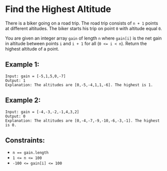 # Find the Highest Altitude

There is a biker going on a road trip. The road trip consists of `n + 1` points at different altitudes. The biker starts
his trip on point `0` with altitude equal `0`.

You are given an integer array `gain` of length `n` where `gain[i]` is the net gain in altitude between points `i` and
`i + 1` for all (`0 <= i < n`). Return the highest altitude of a point.

## Example 1:

```
Input: gain = [-5,1,5,0,-7]
Output: 1
Explanation: The altitudes are [0,-5,-4,1,1,-6]. The highest is 1.
```

## Example 2:

```
Input: gain = [-4,-3,-2,-1,4,3,2]
Output: 0
Explanation: The altitudes are [0,-4,-7,-9,-10,-6,-3,-1]. The highest is 0.
```

## Constraints:

* `n == gain.length`
* `1 <= n <= 100`
* `-100 <= gain[i] <= 100`
